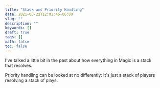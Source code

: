 ```yaml
---
title: "Stack and Priority Handling"
date: 2021-03-22T12:01:46-06:00
slug: ""
description: ""
keywords: []
draft: true
tags: []
math: false
toc: false
---
```


I've talked a little bit in the past about how everything in Magic is a stack that resolves. 

Priority handling can be looked at no differently: It's just a stack of players resolving a stack of plays.


